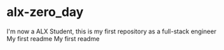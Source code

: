 # alx-zero_day
I'm now a ALX Student, this is my first repository as a full-stack engineer
My first readme
My first readme
